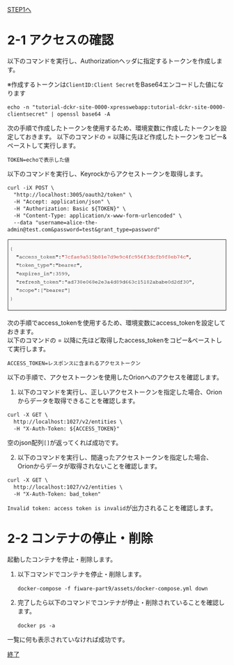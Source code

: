 [STEP1へ](step1.md)

# 2-1 アクセスの確認

以下のコマンドを実行し、Authorizationヘッダに指定するトークンを作成します。

※作成するトークンは`ClientID:Client Secret`をBase64エンコードした値になります

```
echo -n "tutorial-dckr-site-0000-xpresswebapp:tutorial-dckr-site-0000-clientsecret" | openssl base64 -A
```

次の手順で作成したトークンを使用するため、環境変数に作成したトークンを設定しておきます。
以下のコマンドの = 以降に先ほど作成したトークンをコピー&ペーストして実行します。

```
TOKEN=echoで表示した値
```

以下のコマンドを実行し、Keyrockからアクセストークンを取得します。

```
curl -iX POST \
  "http://localhost:3005/oauth2/token" \
  -H "Accept: application/json" \
  -H "Authorization: Basic ${TOKEN}" \
  -H "Content-Type: application/x-www-form-urlencoded" \
  --data "username=alice-the-admin@test.com&password=test&grant_type=password"
```

![Access token](./assets/9-4.png)

次の手順でaccess_tokenを使用するため、環境変数にaccess_tokenを設定しておきます。  
以下のコマンドの = 以降に先ほど取得したaccess_tokenをコピー&ペーストして実行します。  

```
ACCESS_TOKEN=レスポンスに含まれるアクセストークン
```

以下の手順で、アクセストークンを使用したOrionへのアクセスを確認します。

1. 以下のコマンドを実行し、正しいアクセストークンを指定した場合、Orionからデータを取得できることを確認します。

  ```
  curl -X GET \
    http://localhost:1027/v2/entities \
    -H "X-Auth-Token: ${ACCESS_TOKEN}"
  ```

  空のjson配列`[]`が返ってくれば成功です。

2. 以下のコマンドを実行し、間違ったアクセストークンを指定した場合、Orionからデータが取得されないことを確認します。

```
curl -X GET \
  http://localhost:1027/v2/entities \
  -H "X-Auth-Token: bad_token"
```
`Invalid token: access token is invalid`が出力されることを確認します。

# 2-2 コンテナの停止・削除
起動したコンテナを停止・削除します。

1. 以下コマンドでコンテナを停止・削除します。

   `docker-compose -f fiware-part9/assets/docker-compose.yml down`

2. 完了したら以下のコマンドでコンテナが停止・削除されていることを確認します。

   `docker ps -a`

一覧に何も表示されていなければ成功です。

[終了](./finish.md)
